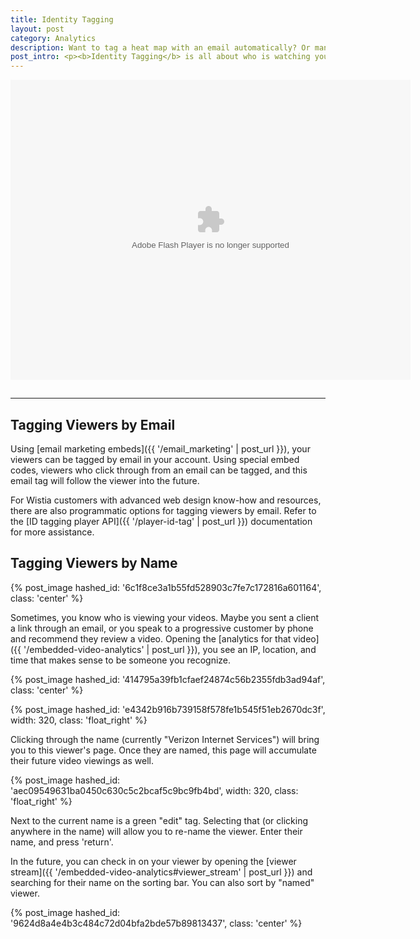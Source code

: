 ```yaml
---
title: Identity Tagging
layout: post
category: Analytics
description: Want to tag a heat map with an email automatically? Or manually enter a name? Learn how here!
post_intro: <p><b>Identity Tagging</b> is all about who is watching your videos, and watching their behavior over time.  Using emails and names, Wistia makes it easy to identify your most engaged viewers.</p>
---
```


<div class="video_embed">
<div id="wistia_36ad88ccb0" class="wistia_embed" style="width:660px;height:495px;" data-video-width="660" data-video-height="495"><object id="wistia_36ad88ccb0_seo" classid="clsid:D27CDB6E-AE6D-11cf-96B8-444553540000" style="display:block;height:480px;position:relative;width:640px;"><param name="movie" value="http://embed.wistia.com/flash/embed_player_v2.0.swf?2012-06-01"></param><param name="allowfullscreen" value="true"></param><param name="allowscriptaccess" value="always"></param><param name="bgcolor" value="#000000"></param><param name="wmode" value="opaque"></param><param name="flashvars" value="customColor=688AAD&hdUrl%5Bheight%5D=960&hdUrl%5Btype%5D=hdflv&hdUrl%5Burl%5D=http%3A%2F%2Fembed.wistia.com%2Fdeliveries%2Ff416273e09d09a93aa1af71b26b136720cc2ebb4.bin&hdUrl%5Bwidth%5D=1280&mediaDuration=26.527&stillUrl=http%3A%2F%2Fembed.wistia.com%2Fdeliveries%2F2f363a7fc2d70d8051a9ace07ff42bece899adb6.jpg%3Fimage_crop_resized%3D640x480&unbufferedSeek=true&videoUrl=http%3A%2F%2Fembed.wistia.com%2Fdeliveries%2Fa68a12b5db766c0ed78d0b7db47d169c46fb6865.bin"></param><embed src="http://embed.wistia.com/flash/embed_player_v2.0.swf?2012-06-01" allowfullscreen="true" allowscriptaccess="always" bgcolor=#000000 flashvars="customColor=688AAD&hdUrl%5Bheight%5D=960&hdUrl%5Btype%5D=hdflv&hdUrl%5Burl%5D=http%3A%2F%2Fembed.wistia.com%2Fdeliveries%2Ff416273e09d09a93aa1af71b26b136720cc2ebb4.bin&hdUrl%5Bwidth%5D=1280&mediaDuration=26.527&stillUrl=http%3A%2F%2Fembed.wistia.com%2Fdeliveries%2F2f363a7fc2d70d8051a9ace07ff42bece899adb6.jpg%3Fimage_crop_resized%3D640x480&unbufferedSeek=true&videoUrl=http%3A%2F%2Fembed.wistia.com%2Fdeliveries%2Fa68a12b5db766c0ed78d0b7db47d169c46fb6865.bin" name="wistia_36ad88ccb0_html" style="display:block;height:100%;position:relative;width:100%;" type="application/x-shockwave-flash" wmode="opaque"></embed></object></div>
<script charset="ISO-8859-1" src="http://fast.wistia.com/static/concat/E-v1.js"></script>
<script>
wistiaEmbed = Wistia.embed("36ad88ccb0", {
  version: "v1",
  videoWidth: 660,
  videoFoam: true,
  videoHeight: 495,
  playerColor: "688AAD"
});
</script>
<script charset="ISO-8859-1" src="http://fast.wistia.com/embed/medias/36ad88ccb0/metadata.js"></script>
</div>

---

## Tagging Viewers by Email

Using [email marketing embeds]({{ '/email_marketing' | post_url }}), your viewers can be tagged by email in your account.  Using special embed codes, viewers who click through from an email can be tagged, and this email tag will follow the viewer into the future.

For Wistia customers with advanced web design know-how and resources, there are also programmatic options for tagging viewers by email.  Refer to the [ID tagging player API]({{ '/player-id-tag' | post_url }}) documentation for more assistance.

## Tagging Viewers by Name

{% post_image hashed_id: '6c1f8ce3a1b55fd528903c7fe7c172816a601164', class: 'center' %}

Sometimes, you know who is viewing your videos.  Maybe you sent a client a link through an email, or you speak to a progressive customer by phone and recommend they review a video.  Opening the [analytics for that video]({{ '/embedded-video-analytics' | post_url }}), you see an IP, location, and time that makes sense to be someone you recognize.

{% post_image hashed_id: '414795a39fb1cfaef24874c56b2355fdb3ad94af', class: 'center' %}

{% post_image hashed_id: 'e4342b916b739158f578fe1b545f51eb2670dc3f', width: 320, class: 'float_right' %}

Clicking through the name (currently "Verizon Internet Services") will bring you to this viewer's page.  Once they are named, this page will accumulate their future video viewings as well.

{% post_image hashed_id: 'aec09549631ba0450c630c5c2bcaf5c9bc9fb4bd', width: 320, class: 'float_right' %}

Next to the current name is a green "edit" tag.  Selecting that (or clicking anywhere in the name) will allow you to re-name the viewer.  Enter their name, and press 'return'.

In the future, you can check in on your viewer by opening the [viewer stream]({{ '/embedded-video-analytics#viewer_stream' | post_url }}) and searching for their name on the sorting bar.  You can also sort by "named" viewer.

{% post_image hashed_id: '9624d8a4e4b3c484c72d04bfa2bde57b89813437', class: 'center' %}

